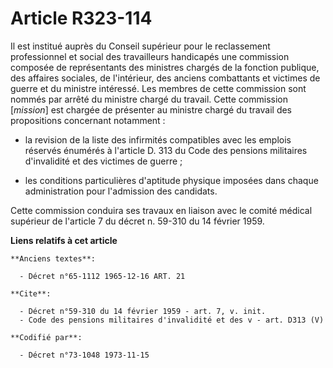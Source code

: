 # Article R323-114

Il est institué auprès du Conseil supérieur pour le reclassement professionnel et social des travailleurs handicapés une
commission composée de représentants des ministres chargés de la fonction publique, des affaires sociales, de l'intérieur,
des anciens combattants et victimes de guerre et du ministre intéressé. Les membres de cette commission sont nommés par
arrêté du ministre chargé du travail. Cette commission [*mission*] est chargée de présenter au ministre chargé du travail des
propositions concernant notamment :

- la revision de la liste des infirmités compatibles avec les emplois réservés énumérés à l'article D. 313 du Code des
pensions militaires d'invalidité et des victimes de guerre ;

- les conditions particulières d'aptitude physique imposées dans chaque administration pour l'admission des candidats.

Cette commission conduira ses travaux en liaison avec le comité médical supérieur de l'article 7 du décret n. 59-310 du 14
février 1959.

**Liens relatifs à cet article**

	**Anciens textes**:

	  - Décret n°65-1112 1965-12-16 ART. 21

	**Cite**:

	  - Décret n°59-310 du 14 février 1959 - art. 7, v. init.
	  - Code des pensions militaires d'invalidité et des v - art. D313 (V)

	**Codifié par**:

	  - Décret n°73-1048 1973-11-15
